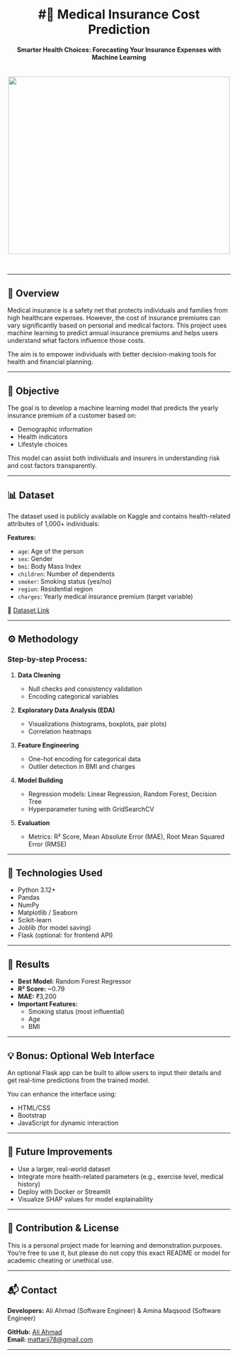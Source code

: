 <h1 align="center">#🏥 Medical Insurance Cost Prediction</h1>

<div align= "center">
  <h4>Smarter Health Choices: Forecasting Your Insurance Expenses with Machine Learning</h4><br>
  <img src="https://www.picpedia.org/clipboard/images/medical-insurance.jpg" style="width: 500px; height: 400px;">
</div>

&nbsp;&nbsp;&nbsp;&nbsp;&nbsp;&nbsp;&nbsp;&nbsp;&nbsp;&nbsp;&nbsp;&nbsp;&nbsp;&nbsp;&nbsp;&nbsp;&nbsp;&nbsp;&nbsp;&nbsp;&nbsp;&nbsp;&nbsp;&nbsp;&nbsp;&nbsp;&nbsp;&nbsp;&nbsp;&nbsp;&nbsp;&nbsp;&nbsp;&nbsp;&nbsp;

---

## 📌 Overview

Medical insurance is a safety net that protects individuals and families from high healthcare expenses. However, the cost of insurance premiums can vary significantly based on personal and medical factors. This project uses machine learning to predict annual insurance premiums and helps users understand what factors influence those costs.

The aim is to empower individuals with better decision-making tools for health and financial planning.

---

## 🎯 Objective

The goal is to develop a machine learning model that predicts the yearly insurance premium of a customer based on:

- Demographic information
- Health indicators
- Lifestyle choices

This model can assist both individuals and insurers in understanding risk and cost factors transparently.

---

## 📊 Dataset

The dataset used is publicly available on Kaggle and contains health-related attributes of 1,000+ individuals:

**Features:**

- `age`: Age of the person
- `sex`: Gender
- `bmi`: Body Mass Index
- `children`: Number of dependents
- `smoker`: Smoking status (yes/no)
- `region`: Residential region
- `charges`: Yearly medical insurance premium (target variable)

📎 [Dataset Link](https://www.kaggle.com/datasets/tejashvi14/medical-insurance-premium-prediction)

---

## ⚙️ Methodology

### Step-by-step Process:

1. **Data Cleaning**
   - Null checks and consistency validation
   - Encoding categorical variables

2. **Exploratory Data Analysis (EDA)**
   - Visualizations (histograms, boxplots, pair plots)
   - Correlation heatmaps

3. **Feature Engineering**
   - One-hot encoding for categorical data
   - Outlier detection in BMI and charges

4. **Model Building**
   - Regression models: Linear Regression, Random Forest, Decision Tree
   - Hyperparameter tuning with GridSearchCV

5. **Evaluation**
   - Metrics: R² Score, Mean Absolute Error (MAE), Root Mean Squared Error (RMSE)

---

## 🧠 Technologies Used

- Python 3.12+
- Pandas
- NumPy
- Matplotlib / Seaborn
- Scikit-learn
- Joblib (for model saving)
- Flask (optional: for frontend API)

---

## 📝 Results

- **Best Model:** Random Forest Regressor
- **R² Score:** ~0.79
- **MAE:** ₹3,200
- **Important Features:**
  - Smoking status (most influential)
  - Age
  - BMI

---

## 💡 Bonus: Optional Web Interface

An optional Flask app can be built to allow users to input their details and get real-time predictions from the trained model.

You can enhance the interface using:

- HTML/CSS
- Bootstrap
- JavaScript for dynamic interaction

---

## 🚀 Future Improvements

- Use a larger, real-world dataset
- Integrate more health-related parameters (e.g., exercise level, medical history)
- Deploy with Docker or Streamlit
- Visualize SHAP values for model explainability

---

## 🤝 Contribution & License

This is a personal project made for learning and demonstration purposes. You’re free to use it, but please do not copy this exact README or model for academic cheating or unethical use.

---

## 📬 Contact

**Developers:** Ali Ahmad (Software Engineer) & 
                Amina Maqsood (Software Engineer)  

**GitHub:** [Ali Ahmad](https://github.com/AliAhmad238)  
**Email:** mattarii78@gmail.com

---
